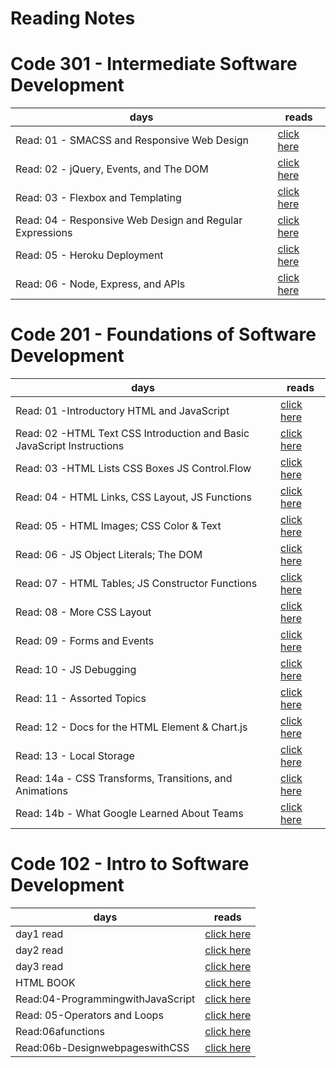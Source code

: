 # Reading Notes



# Code 301 - Intermediate Software Development

| days | reads |
| ---- | ---- |
| Read: 01 - SMACSS and Responsive Web Design | [click here]() |
| Read: 02 - jQuery, Events, and The DOM | [click here]() |
| Read: 03 - Flexbox and Templating | [click here]() |
| Read: 04 - Responsive Web Design and Regular Expressions | [click here](code301/class04.md) |
| Read: 05 - Heroku Deployment | [click here](code301/class05.md) |
| Read: 06 - Node, Express, and APIs| [click here]() |








# Code 201 - Foundations of Software Development

| days | reads |
| ---- | ---- |
| Read: 01 -Introductory HTML and JavaScript | [click here](code201/class-01.md) |
| Read: 02 -HTML Text CSS Introduction and Basic JavaScript Instructions | [click here](code201/class-02.md) |
| Read: 03 -HTML Lists CSS Boxes JS Control.Flow | [click here](code201/class-03.md) |
| Read: 04 - HTML Links, CSS Layout, JS Functions | [click here](code201/class-04.md) |
| Read: 05 - HTML Images; CSS Color & Text | [click here](code201/class-05.md) |
| Read: 06 - JS Object Literals; The DOM| [click here](code201/class-06.md) |
| Read: 07 - HTML Tables; JS Constructor Functions | [click here](code201/class-07.md) |
| Read: 08 - More CSS Layout | [click here]() |
| Read: 09 - Forms and Events | [click here]() |
| Read: 10 - JS Debugging | [click here]() |
| Read: 11 - Assorted Topics| [click here]() |
| Read: 12 - Docs for the HTML <canvas> Element & Chart.js | [click here]() |
| Read: 13 - Local Storage | [click here](./day1read.md) |
| Read: 14a - CSS Transforms, Transitions, and Animations | [click here]() |
| Read: 14b - What Google Learned About Teams | [click here]() |



# Code 102 - Intro to Software Development

| days | reads |
| ---- | ---- |
| day1 read | [click here](code101/day1read.md) |
| day2 read | [click here](code101/day2read.md) |
| day3 read | [click here](code101/day3read.md) |
| HTML BOOK | [click here](code101/HTMLBOOKsummary.md) |
| Read:04-ProgrammingwithJavaScript | [click here](code101/Read:04-ProgrammingwithJavaScript.md) |
| Read: 05-Operators and Loops| [click here](code101/Read:05-OperatorsandLoops.md) |
| Read:06afunctions | [click here](code101/Read:06afunctions.md) |
| Read:06b-DesignwebpageswithCSS | [click here](code101/Read:06b-DesignwebpageswithCSS.md) |

